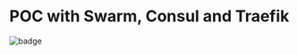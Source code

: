 # POC with Swarm, Consul and Traefik

![badge](https://img.shields.io/badge/Ready%20to%20use%20%3F%20-In%20progress-red.svg)